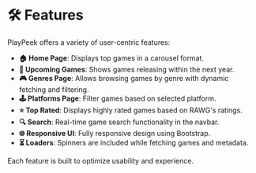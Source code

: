 # 🛠️ Features

PlayPeek offers a variety of user-centric features:

- **🏠 Home Page**: Displays top games in a carousel format.
- **📅 Upcoming Games**: Shows games releasing within the next year.
- **🎮 Genres Page**: Allows browsing games by genre with dynamic fetching and filtering.
- **🕹️ Platforms Page**: Filter games based on selected platform.
- **⭐ Top Rated**: Displays highly rated games based on RAWG's ratings.
- **🔍 Search**: Real-time game search functionality in the navbar.
- **🌐 Responsive UI**: Fully responsive design using Bootstrap.
- **⏳ Loaders**: Spinners are included while fetching games and metadata.

Each feature is built to optimize usability and experience.


